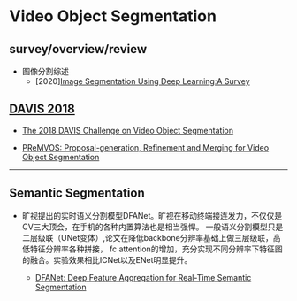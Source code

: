 # Video Object Segmentation

## survey/overview/review

- 图像分割综述
  - [2020][Image Segmentation Using Deep Learning:A Survey](https://arxiv.org/pdf/2001.05566.pdf)

## [DAVIS 2018](https://davischallenge.org/challenge2018/publications.html/ "DAVIS2018")

- [The 2018 DAVIS Challenge on Video Object Segmentation](https://arxiv.org/pdf/1803.00557.pdf)

- [PReMVOS: Proposal-generation, Refinement and Merging for Video Object Segmentation](https://arxiv.org/pdf/1807.09190.pdf)

---

## Semantic Segmentation

- 旷视提出的实时语义分割模型DFANet。旷视在移动终端接连发力，不仅仅是CV三大顶会，在手机的各种内置算法也是相当强悍。
一般语义分割模型只是二层级联（UNet变体）,论文在降低backbone分辨率基础上做三层级联，高低特征分辨率各种拼接，
fc attention的增加，充分实现不同分辨率下特征图的融合。实验效果相比ICNet以及ENet明显提升。

  - [DFANet: Deep Feature Aggregation for Real-Time Semantic Segmentation](https://share.weiyun.com/5NgHbWH)